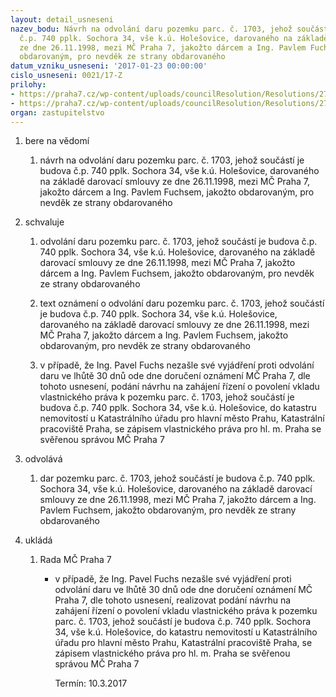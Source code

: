 ```yaml
---
layout: detail_usneseni
nazev_bodu: Návrh na odvolání daru pozemku parc. č. 1703, jehož součástí je budova
  č.p. 740 pplk. Sochora 34, vše k.ú. Holešovice, darovaného na základě darovací smlouvy
  ze dne 26.11.1998, mezi MČ Praha 7, jakožto dárcem a Ing. Pavlem Fuchsem, jakožto
  obdarovaným, pro nevděk ze strany obdarovaného
datum_vzniku_usneseni: '2017-01-23 00:00:00'
cislo_usneseni: 0021/17-Z
prilohy:
- https://praha7.cz/wp-content/uploads/councilResolution/Resolutions/27290/export/01DZ_odvolani740~158994.docx
- https://praha7.cz/wp-content/uploads/councilResolution/Resolutions/27290/export/export~301367.pdf
organ: zastupitelstvo
---
```

<ol id="urzList" class="urzList_view"><li id="" class="urzClass1"><span name="1">bere na vědomí</span><ol class="urzOlClass"><li style="text-align: left;" id="" class="urzClass2"><span><p>návrh na odvolání daru pozemku parc. č. 1703, jehož součástí je budova č.p. 740 pplk. Sochora 34, vše k.ú. Holešovice, darovaného na základě darovací smlouvy ze dne 26.11.1998, mezi MČ Praha 7, jakožto dárcem a Ing. Pavlem Fuchsem, jakožto obdarovaným, pro nevděk ze strany obdarovaného<br></p></span></li></ol></li><li id="" class="urzClass1"><span name="24">schvaluje</span><ol class="urzOlClass"><li style="text-align: left;" id="" class="urzClass2"><span><p>odvolání daru pozemku parc. č. 1703, jehož součástí je budova č.p. 740 pplk. Sochora 34, vše k.ú. Holešovice, darovaného na základě darovací smlouvy ze dne 26.11.1998, mezi MČ Praha 7, jakožto dárcem a Ing. Pavlem Fuchsem, jakožto obdarovaným, pro nevděk ze strany obdarovaného<br></p></span></li><li style="text-align: left;" id="" class="urzClass2"><span><p>text oznámení o odvolání daru pozemku parc. č. 1703, jehož součástí je budova č.p. 740 pplk. Sochora 34, vše k.ú. Holešovice, darovaného na základě darovací smlouvy ze dne 26.11.1998, mezi MČ Praha 7, jakožto dárcem a Ing. Pavlem Fuchsem, jakožto obdarovaným, pro nevděk ze strany obdarovaného</p></span></li><li style="text-align: left;" id="" class="urzClass2"><span><p>v případě, že Ing. Pavel Fuchs nezašle své vyjádření proti odvolání daru ve lhůtě 30 dnů ode dne doručení oznámení MČ Praha 7, dle tohoto usnesení, podání návrhu na zahájení řízení o povolení vkladu vlastnického práva k pozemku parc. č. 1703, jehož součástí je budova č.p. 740 pplk. Sochora 34, vše k.ú. Holešovice, do katastru nemovitostí u Katastrálního úřadu pro hlavní město Prahu, Katastrální pracoviště Praha, se zápisem vlastnického práva pro hl. m. Praha se svěřenou správou MČ Praha 7<br></p></span></li></ol></li><li id="" class="urzClass1"><span name="14">odvolává</span><ol class="urzOlClass"><li style="text-align: left;" id="" class="urzClass2"><span><p>dar pozemku parc. č. 1703, jehož součástí je budova č.p. 740 pplk. Sochora 34, vše k.ú. Holešovice, darovaného na základě darovací smlouvy ze dne 26.11.1998, mezi MČ Praha 7, jakožto dárcem a Ing. Pavlem Fuchsem, jakožto obdarovaným, pro nevděk ze strany obdarovaného</p></span></li></ol></li><li class="urzClass1" id="urzUkoly"><span name="1">ukládá</span><ol class="urzOlClass"><li class="urzClass2"><span><p>Rada MČ Praha 7</p></span><ul class="urzUlClass"><li class="urzClass3"><span><p>v případě, že Ing. Pavel Fuchs nezašle své vyjádření proti odvolání daru ve lhůtě 30 dnů ode dne doručení oznámení MČ Praha 7, dle tohoto usnesení, realizovat podání návrhu na zahájení řízení o povolení vkladu vlastnického práva k pozemku parc. č. 1703, jehož součástí je budova č.p. 740 pplk. Sochora 34, vše k.ú. Holešovice, do katastru nemovitostí u Katastrálního úřadu pro hlavní město Prahu, Katastrální pracoviště Praha, se zápisem vlastnického práva pro hl. m. Praha se svěřenou správou MČ Praha 7</p></span><span class="urzUkolTermin">  Termín:&nbsp;10.3.2017</span></li></ul></li></ol></li></ol>